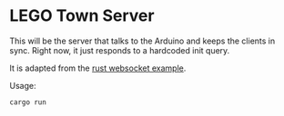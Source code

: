 # LEGO Town Server

This will be the server that talks to the Arduino and keeps the clients in sync.
Right now, it just responds to a hardcoded init query.

It is adapted from the [rust websocket example](https://github.com/cyderize/rust-websocket/blob/master/examples/server.rs).

Usage:

```bash
cargo run
```
